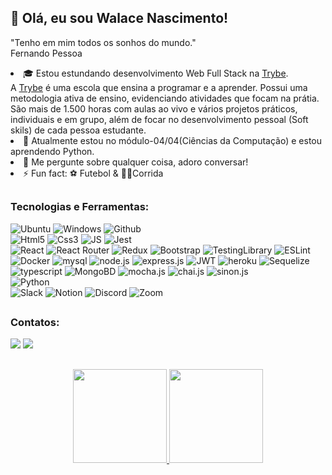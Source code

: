 ## 👋 Olá, eu sou Walace Nascimento!
"Tenho em mim todos os sonhos do mundo."<br>Fernando Pessoa
<div align="center">
  <div align="left" style="display: inline_block">
    <li> 🎓 Estou estundando desenvolvimento Web Full Stack na <a href="https://betrybe.com">Trybe</a>.<br>
      A <a href="https://betrybe.com">Trybe</a> é uma escola que ensina a programar e a aprender. Possui uma metodologia ativa de ensino, evidenciando atividades que focam na prátia.
      São mais de 1.500 horas com aulas ao vivo e vários projetos práticos, individuais e em grupo, além de focar no desenvolvimento pessoal (Soft skils) de cada pessoa estudante.
    </li>
    <li> 🌱 Atualmente estou no módulo-04/04(Ciências da Computação) e estou aprendendo Python.</li>
    <li> 💬 Me pergunte sobre qualquer coisa, adoro conversar!</li>
    <li> ⚡ Fun fact: ⚽ Futebol & 🏃🏿Corrida </li>
    <!-- <li>- 🔭 </li> -->
  </div>
</div>

##

 ### Tecnologias e Ferramentas:
<div style="display: inline_block">
  <!-- fundamentos do desenvolvimento web -->
  <img alt="Ubuntu" src="https://img.shields.io/badge/Ubuntu-E95420?style=for-the-badge&logo=ubuntu&logoColor=white">
  <img alt="Windows" src="https://img.shields.io/badge/Windows-0078D6?style=for-the-badge&logo=windows&logoColor=white">
  <img alt="Github" src="https://img.shields.io/badge/github-%23121011.svg?style=for-the-badge&logo=github&logoColor=white"><br>
  <img alt="Html5" src="https://img.shields.io/badge/HTML5-E34F26?style=for-the-badge&logo=html5&logoColor=white">
  <img alt="Css3" src="https://img.shields.io/badge/CSS3-1572B6?style=for-the-badge&logo=css3&logoColor=white">
  <img alt="JS" src="https://img.shields.io/badge/JavaScript-F7DF1E?style=for-the-badge&logo=javascript&logoColor=black">
  <img alt="Jest" src="https://img.shields.io/badge/Jest-323330?style=for-the-badge&logo=Jest&logoColor=white"><br>
  
  <!-- Desenvolvimento Front-End -->
  <img alt="React" src="https://img.shields.io/badge/React-000000?style=for-the-badge&logo=react&logoColor=61DAFB">
  <img alt="React Router" src="https://img.shields.io/badge/React_Router-CA4245?style=for-the-badge&logo=react-router&logoColor=white">
  <img alt="Redux" src="https://img.shields.io/badge/Redux-593D88?style=for-the-badge&logo=redux&logoColor=white">
  <img alt="Bootstrap" src="https://img.shields.io/badge/Bootstrap-563D7C?style=for-the-badge&logo=bootstrap&logoColor=white">
  <img alt="TestingLibrary" src="https://img.shields.io/badge/-TestingLibrary-%23E33332?style=for-the-badge&logo=testing-library&logoColor=white">
  <img alt="ESLint" src="https://img.shields.io/badge/ESLint-4B3263?style=for-the-badge&logo=eslint&logoColor=white"><br>
  
  <!-- Desenvolvimento Back-End -->
  <img alt="Docker" src="https://img.shields.io/badge/docker-%231572B6.svg?style=for-the-badge&logo=docker&logoColor=white">
  <img alt="mysql" src="https://img.shields.io/badge/mysql-%2300f.svg?style=for-the-badge&logo=mysql&logoColor=white">
  <img alt="node.js" src="https://img.shields.io/badge/node.js-6DA55F?style=for-the-badge&logo=node.js&logoColor=white">
  <img alt="express.js" src="https://img.shields.io/badge/express.js-%23404d59.svg?style=for-the-badge&logo=express&logoColor=%2361DAFB">
  <img alt="JWT" src="https://img.shields.io/badge/json%20web%20tokens-323330?style=for-the-badge&logo=json-web-tokens&logoColor=pink">
  <img alt="heroku" src="https://img.shields.io/badge/heroku-%23430098.svg?style=for-the-badge&logo=heroku&logoColor=white">
  <img alt="Sequelize" src="https://img.shields.io/badge/Sequelize-52B0E7?style=for-the-badge&logo=Sequelize&logoColor=white"><br>
  <img alt="typescript" src="https://img.shields.io/badge/typescript-%23007ACC.svg?style=for-the-badge&logo=typescript&logoColor=white">
  <img alt="MongoBD" src="https://img.shields.io/badge/MongoDB-4EA94B?style=for-the-badge&logo=mongodb&logoColor=white">
  <img alt="mocha.js" src="https://img.shields.io/badge/mocha.js-323330?style=for-the-badge&logo=mocha&logoColor=Brown">
  <img alt="chai.js" src="https://img.shields.io/badge/chai.js-323330?style=for-the-badge&logo=chai&logoColor=red">
  <img alt="sinon.js" src="https://img.shields.io/badge/sinon.js-323330?style=for-the-badge&logo=sinon">
  <img alt="" src="">
  <img alt="" src=""><br>
  <!-- Ciências da Computação -->
  <img alt="Python" src="https://img.shields.io/badge/Python-14354C?style=for-the-badge&logo=python&logoColor=white"><br>
  <img alt="Slack" src="https://img.shields.io/badge/Slack-4A154B?style=for-the-badge&logo=slack&logoColor=white">
  <img alt="Notion" src="https://img.shields.io/badge/Notion-000000?style=for-the-badge&logo=notion&logoColor=white">
  <img alt="Discord" src="https://img.shields.io/badge/Discord-7289DA?style=for-the-badge&logo=discord&logoColor=white">
  <img alt="Zoom" src="https://img.shields.io/badge/Zoom-2D8CFF?style=for-the-badge&logo=zoom&logoColor=white">
  </div>
  
  ##
 
  ### Contatos:
  <div style="display: inline_block">
    <a href="https://linkedin.com/in/walace-nascimento-b53280245"target="_blank"><img src="https://img.shields.io/badge/-LinkedIn-%230077B5?style=for-the-badge&logo=linkedin&logoColor=white" target="_blank"></a>
  <a href = "mailto:wlacens@gmail.com"><img src="https://img.shields.io/badge/Gmail-D14836?style=for-the-badge&logo=gmail&logoColor=white"></a>
    <!-- <a href="https://instagram.com/walacenascimento.una" target="_blank"><img src="https://img.shields.io/badge/-Instagram-%23E4405F?style=for-the-badge&logo=instagram&logoColor=white" target="_blank"></a>
    -->
</div>

##

<!-- STAR -->
<div align="center">
  <a href="https://github.com/walacenascimento">
  <img height="150em" src="https://github-readme-stats.vercel.app/api?username=walacenascimento&show_icons=true&theme=merko&include_all_commits=true&count_private=true"/>
  <img height="150em" src="https://github-readme-stats.vercel.app/api/top-langs/?username=walacenascimento&layout=compact&langs_count=7&theme=merko"/
</div>
